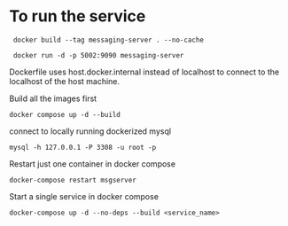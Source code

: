 # To run the service

```
 docker build --tag messaging-server . --no-cache
```

```
 docker run -d -p 5002:9090 messaging-server
```

Dockerfile uses host.docker.internal instead of localhost to connect to the localhost of the host machine.

Build all the images first

```
docker compose up -d --build
```

connect to locally running dockerized mysql

```
mysql -h 127.0.0.1 -P 3308 -u root -p
```

Restart just one container in docker compose

```
docker-compose restart msgserver
```

Start a single service in docker compose

```
docker-compose up -d --no-deps --build <service_name>

```
